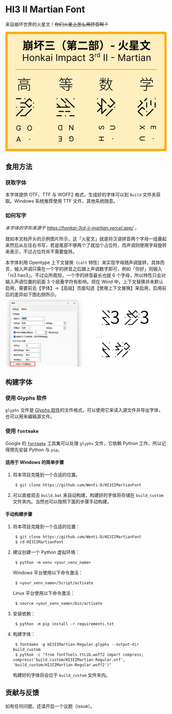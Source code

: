 # HI3 II Martian Font

来自崩坏世界的火星文！~~你们火星上怎么用拼音啊？~~

![Examples](readme_assets/example.svg)

## 食用方法

### 获取字体

本字体提供 OTF、TTF 与 WOFF2 格式，生成好的字体可以到 `Build` 文件夹获取。Windows 系统推荐使用 TTF 文件，其他系统随意。

### 如何写字

_本字体的字形来源于 https://honkai-3rd-ii-martian.vercel.app/ 。_

就如本文档开头的示例图片所示，这「火星文」就是将汉语拼音两个字母一组叠起来然后从左往右书写，若是尾部不够两个了就加个占位符，而声调则使用字母旋转来表示，不过占位符并不需要旋转。

本字体利用 Opentype 上下文替换（`calt` 特性）来实现字母随声调旋转，具体而言，输入声调只需在一个字的拼音之后跟上声调数字即可，例如「你好」则输入「ni3 hao3」。不过众所周知，一个字的拼音最长也就 6 个字母，所以特性只会对输入声调位置的前面 3 个层叠字符有影响。但在 Word 中，上下文替换并未默认启用，需要前去【字体】→【高级】页面勾选【使用上下文替换】来启用，启用前后的差异如下图右侧所示。
![calt](readme_assets/calt.png)

## 构建字体

### 使用 Glyphs 软件

`glyphs` 文件是 [Glyphs 软件](https://glyphsapp.com/)的文件格式，可以使用它来读入源文件并导出字体，也可以用来编辑源文件。

### 使用 `fontmake`

Google 的 [`fontmake`](https://github.com/googlefonts/fontmake) 工具集可以处理 `glyphs` 文件，它依赖 Python 工作，所以记得预先安装 Python 与 `pip`。

#### 适用于 Windows 的简单步骤

1. 将本项目克隆到一个合适的位置。
   
        $ git clone https://github.com/Wenti-D/HI3IIMartianFont

2. 可以直接双击 `build.bat` 来自动构建，构建好的字体将存储在 `build_custom` 文件夹内。当然也可以按照下面的步骤手动构建。

#### 手动构建步骤

1. 将本项目克隆到一个合适的位置：
   
        $ git clone https://github.com/Wenti-D/HI3IIMartianFont
        $ cd HI3IIMartianFont

2. 建议创建一个 Python 虚拟环境：
   
        $ python -m venv <your_venv_name>
    
    Windows 平台使用以下命令激活：

        $ <your_venv_name>/Script/activate
        
    Linux 平台使用以下命令激活：
    
        $ source <your_venv_name>/bin/activate

3. 安装依赖：

        $ python -m pip install -r requirements.txt

4. 构建字体：
        
        $ fontmake -g HI3IIMartian-Regular.glyphs --output-dir build_custom
        $ python -c "from fontTools.ttLib.woff2 import compress; compress('build_custom/HI3IIMartian-Regular.otf', 'build_custom/HI3IIMartian-Regular.woff2')"

    构建好的字体将会位于 `build_custom` 文件夹内。

## 贡献与反馈

如有任何问题，还请开启一个议题（issue）。
